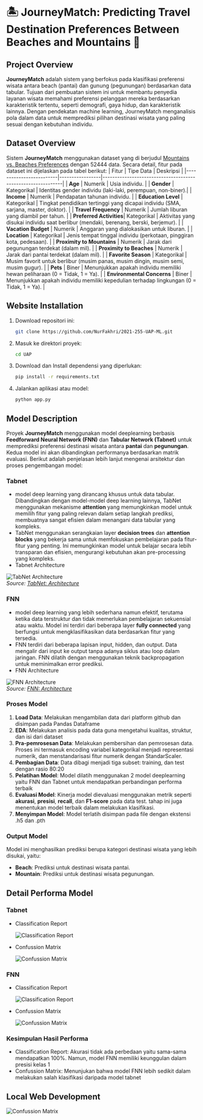 # 🏝 JourneyMatch: Predicting Travel Destination Preferences Between Beaches and Mountains 🗻

## Project Overview 
**JourneyMatch** adalah sistem yang berfokus pada klasifikasi preferensi wisata antara beach (pantai) dan gunung (pegunungan) berdasarkan data tabular. Tujuan dari pembuatan sistem ini untuk membantu penyedia layanan wisata memahami preferensi pelanggan mereka berdasarkan karakteristik tertentu, seperti demografi, gaya hidup, dan karakteristik lainnya. Dengan pendekatan machine learning, JourneyMatch menganalisis pola dalam data untuk memprediksi pilihan destinasi wisata yang paling sesuai dengan kebutuhan individu. 

## Dataset Overview 
Sistem **JourneyMatch** menggunakan dataset yang di berjudul [Mountains vs. Beaches Preferences](https://www.kaggle.com/datasets/jahnavipaliwal/mountains-vs-beaches-preference) dengan 52444 data. Secara detail, fitur pada dataset ini dijelaskan pada tabel berikut:
| Fitur                   | Tipe Data       | Deskripsi                                                   |
|-------------------------|-----------------|-------------------------------------------------------------|
| **Age**                 | Numerik         | Usia individu.                                              |
| **Gender**              | Kategorikal     | Identitas gender individu (laki-laki, perempuan, non-biner).|
| **Income**              | Numerik         | Pendapatan tahunan individu.                                |
| **Education Level**     | Kategorikal     | Tingkat pendidikan tertinggi yang dicapai individu (SMA, sarjana, master, doktor). |
| **Travel Frequency**    | Numerik         | Jumlah liburan yang diambil per tahun.                      |
| **Preferred Activities**| Kategorikal     | Aktivitas yang disukai individu saat berlibur (mendaki, berenang, berski, berjemur). |
| **Vacation Budget**     | Numerik         | Anggaran yang dialokasikan untuk liburan.                   |
| **Location**            | Kategorikal     | Jenis tempat tinggal individu (perkotaan, pinggiran kota, pedesaan). |
| **Proximity to Mountains** | Numerik     | Jarak dari pegunungan terdekat (dalam mil).                 |
| **Proximity to Beaches** | Numerik        | Jarak dari pantai terdekat (dalam mil).                     |
| **Favorite Season**     | Kategorikal     | Musim favorit untuk berlibur (musim panas, musim dingin, musim semi, musim gugur). |
| **Pets**                | Biner           | Menunjukkan apakah individu memiliki hewan peliharaan (0 = Tidak, 1 = Ya). |
| **Environmental Concerns** | Biner       | Menunjukkan apakah individu memiliki kepedulian terhadap lingkungan (0 = Tidak, 1 = Ya). |

## Website Installation

1. Download repositori ini:
   ```bash
   git clone https://github.com/NurFakhri/2021-255-UAP-ML.git
   ```

2. Masuk ke direktori proyek:
   ```bash
   cd UAP
   ```

3. Download dan Install dependensi yang diperlukan:
   ```bash
   pip install -r requirements.txt
   ```

4. Jalankan aplikasi atau model:
   ```bash
   python app.py
   ```

## Model Description

Proyek **JourneyMatch** menggunakan model deeplearning berbasis **Feedforward Neural Network (FNN)** dan **Tabular Network (Tabnet)** untuk memprediksi preferensi destinasi wisata antara **pantai** dan **pegunungan**. Kedua model ini akan dibandingkan performanya berdasarkan matrik evaluasi. Berikut adalah penjelasan lebih lanjut mengenai arsitektur dan proses pengembangan model:

### Tabnet
- model deep learning yang dirancang khusus untuk data tabular. Dibandingkan dengan model-model deep learning lainnya, TabNet menggunakan mekanisme **attention** yang memungkinkan model untuk memilih fitur yang paling relevan dalam setiap langkah prediksi, membuatnya sangat efisien dalam menangani data tabular yang kompleks.
- TabNet menggunakan serangkaian layer **decision trees** dan **attention blocks** yang bekerja sama untuk memfokuskan pembelajaran pada fitur-fitur yang penting. Ini memungkinkan model untuk belajar secara lebih transparan dan efisien, mengurangi kebutuhan akan pre-processing yang kompleks.
- Tabnet Architecture
  
![TabNet Architecture](https://media.geeksforgeeks.org/wp-content/uploads/20210927063444/tabnetenc-660x341.JPG)  
*Source: [TabNet: Architecture](https://www.geeksforgeeks.org/tabnet/)*

### FNN
- model deep learning yang lebih sederhana namun efektif, terutama ketika data terstruktur dan tidak memerlukan pembelajaran sekuensial atau waktu. Model ini terdiri dari beberapa layer **fully connected** yang berfungsi untuk mengklasifikasikan data berdasarkan fitur yang tersedia.
- FNN terdiri dari beberapa lapisan input, hidden, dan output. Data mengalir dari input ke output tanpa adanya siklus atau loop dalam jaringan. FNN dilatih dengan menggunakan teknik backpropagation untuk meminimalkan error prediksi.
- FNN Architecture
  
![FNN Architecture](https://media.geeksforgeeks.org/wp-content/uploads/20240601001059/FNN-768.jpg)  
*Source: [FNN: Architecture](https://www.geeksforgeeks.org/feedforward-neural-network/)*

### Proses Model
1.  **Load Data**: Melakukan mengambilan data dari platform github dan disimpan pada Pandas Dataframe
2.  **EDA**: Melakukan analisis pada data guna mengetahui kualitas, struktur, dan isi dari dataset
3.  **Pra-pemrosesan Data**: Melakukan pembersihan dan pemrosesan data. Proses ini termasuk encoding variabel kategorikal menjadi representasi numerik, dan menstandarisasi fitur numerik dengan StandarScaler.
4. **Pembagian Data**: Data dibagi menjadi tiga subset: training, dan test dengan rasio 80:20
5. **Pelatihan Model**: Model dilatih menggunakan 2 model deeplearning yaitu FNN dan Tabnet untuk mendapatkan perbandingan performa terbaik
6. **Evaluasi Model**: Kinerja model dievaluasi menggunakan metrik seperti **akurasi**, **presisi**, **recall**, dan **F1-score** pada data test. tahap ini juga menentukan model terbaik dalam melakukan klasifikasi.
7. **Menyimpan Model**: Model terlatih disimpan pada file dengan ekstensi .h5 dan .pth

### Output Model
Model ini menghasilkan prediksi berupa kategori destinasi wisata yang lebih disukai, yaitu:
- **Beach**: Prediksi untuk destinasi wisata pantai.
- **Mountain**: Prediksi untuk destinasi wisata pegunungan.

## Detail Performa Model
### Tabnet
- Classification Report
  
  ![Classification Report](tabnet.png)
- Confussion Matrix
  
  ![Confussion Matrix](confusion%20matrix%20tabnet.png)


### FNN
- Classification Report
  
  ![Classification Report](fnn.png)
- Confussion Matrix
  
  ![Confussion Matrix](confusion%20matrix%20fnn.png)
### Kesimpulan Hasil Performa
- Classification Report: Akurasi tidak ada perbedaan yaitu sama-sama mendapatkan 100%. Namun, model FNN memiliki keunggulan dalam presisi kelas 1
- Confussion Matrix: Menunjukan bahwa model FNN lebih sedikit dalam melakukan salah klasifikasi daripada model tabnet

## Local Web Development
![Confussion Matrix](web%20page.png)
